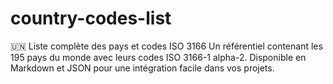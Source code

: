 # country-codes-list
🇺🇳 Liste complète des pays et codes ISO 3166 Un référentiel contenant les 195 pays du monde avec leurs codes ISO 3166-1 alpha-2. Disponible en Markdown et JSON pour une intégration facile dans vos projets.

